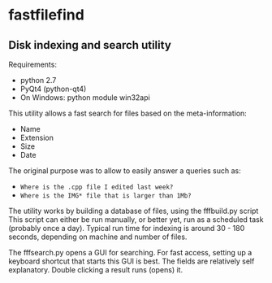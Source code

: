 fastfilefind
============

Disk indexing and search utility
--------------------------------

Requirements:
* python 2.7
* PyQt4  (python-qt4)
* On Windows:  python module  win32api
               

This utility allows a fast search for files based on the meta-information:
* Name
* Extension
* Size
* Date
  
The original purpose was to allow to easily answer a queries such as:
* `Where is the .cpp file I edited last week?`
* `Where is the IMG* file that is larger than 1Mb?`
  
The utility works by building a database of files, using the fffbuild.py script
This script can either be run manually, or better yet, run as
a scheduled task (probably once a day).  Typical run time for indexing is around 
30 - 180 seconds, depending on machine and number of files.

The fffsearch.py opens a GUI for searching.  For fast access, setting up a keyboard
shortcut that starts this GUI is best.
The fields are relatively self explanatory.
Double clicking a result runs (opens) it.


